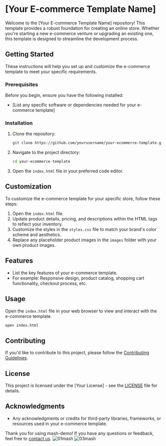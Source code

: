 # [Your E-commerce Template Name]

Welcome to the [Your E-commerce Template Name] repository! This template provides a robust foundation for creating an online store. Whether you're starting a new e-commerce venture or upgrading an existing one, this template is designed to streamline the development process.

## Getting Started

These instructions will help you set up and customize the e-commerce template to meet your specific requirements.

### Prerequisites

Before you begin, ensure you have the following installed:

- [List any specific software or dependencies needed for your e-commerce template]

### Installation

1. Clone the repository:

   ```bash
   git clone https://github.com/yourusername/your-ecommerce-template.git
   ```

2. Navigate to the project directory:

   ```bash
   cd your-ecommerce-template
   ```

3. Open the `index.html` file in your preferred code editor.

## Customization

To customize the e-commerce template for your specific store, follow these steps:

1. Open the `index.html` file.
2. Update product details, pricing, and descriptions within the HTML tags to reflect your inventory.
3. Customize the styles in the `styles.css` file to match your brand's color scheme and aesthetics.
4. Replace any placeholder product images in the `images` folder with your own product images.

## Features

- List the key features of your e-commerce template.
- For example: Responsive design, product catalog, shopping cart functionality, checkout process, etc.

## Usage

Open the `index.html` file in your web browser to view and interact with the e-commerce template.

```bash
open index.html
```

## Contributing

If you'd like to contribute to this project, please follow the [Contributing Guidelines](CONTRIBUTING.md).

## License

This project is licensed under the [Your License] - see the [LICENSE](LICENSE) file for details.

## Acknowledgments

- Any acknowledgments or credits for third-party libraries, frameworks, or resources used in your e-commerce template.

Thank you for using mash-demo! If you have any questions or feedback, feel free to [contact us](mailto:llouimsrc2@gmail.com).
![01mash](https://github.com/LlMrc/mash-demo/assets/90993312/1727e471-3365-4a72-97bc-24f05f26cbdd)
![03mash](https://github.com/LlMrc/mash-demo/assets/90993312/0ef028fb-e5f2-4a55-a044-17850404fdce)
